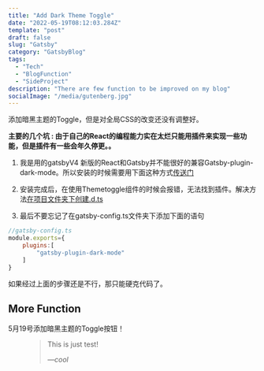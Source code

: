 ```yaml
---
title: "Add Dark Theme Toggle"
date: "2022-05-19T08:12:03.284Z"
template: "post"
draft: false
slug: "Gatsby"
category: "GatsbyBlog"
tags:
  - "Tech"
  - "BlogFunction"
  - "SideProject"
description: "There are few function to be improved on my blog"
socialImage: "/media/gutenberg.jpg"
---
```


添加暗黑主题的Toggle，但是对全局CSS的改变还没有调整好。

**主要的几个坑 : 由于自己的React的编程能力实在太烂只能用插件来实现一些功能，但是插件有一些会年久停更。。**

1. 我是用的gatsbyV4 新版的React和Gatsby并不能很好的兼容Gatsby-plugin-dark-mode。所以安装的时候需要用下面这种方式[传送门](https://github.com/insin/gatsby-plugin-dark-mode/issues/16) 

2. 安装完成后，在使用Themetoggle组件的时候会报错，无法找到插件。解决方法[在项目文件夹下创建.d.ts](https://stackoverflow.com/questions/67015128/how-to-use-gatsby-plugin-dark-mode-in-typescript-gatsby)

3. 最后不要忘记了在gatsby-config.ts文件夹下添加下面的语句
```js
//gatsby-config.ts
module.exports={
	plugins:[
		"gatsby-plugin-dark-mode"
	]
}
```

如果经过上面的步骤还是不行，那只能硬克代码了。




## More Function 

5月19号添加暗黑主题的Toggle按钮！


<figure>
	<blockquote>
		<p>This is just test!</p>
		<footer>
			<cite>—cool</cite>
		</footer>
	</blockquote>
</figure>




